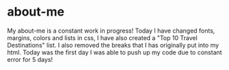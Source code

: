 # about-me

My about-me is a constant work in progress! Today I have changed fonts, margins, colors and lists in css, I have also created a "Top 10 Travel Destinations" list. I also removed the breaks that I has originally put into my html. Today was the first day I was able to push up my code due to constant error for 5 days!